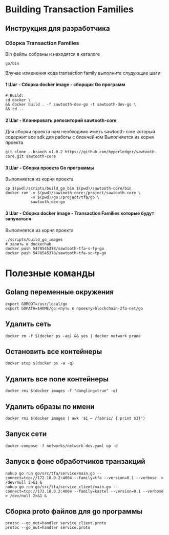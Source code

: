 
# Building Transaction Families 

## Инструкция для разработчика 
### Сборка Transaction Families
Bin файлы собраны и находятся в каталоге 
```
go/bin
```
Влучае изменения кода transaction family выполните слудующие шаги:

#### 1 Шаг - Сборка docker image - сборщик Go программ
```
# Build:
cd docker \
&& docker build . -f sawtooth-dev-go -t sawtooth-dev-go \ 
&& cd ..

``` 
#### 2 Шаг - Клонировать репозиторий sawtooth-core
Для сборки проекта нам необходимо иметь sawtooth-core который содержит все sdk для работы с блокчейном
Выполняется из корня проекта
```
git clone --branch v1.0.2 https://github.com/hyperledger/sawtooth-core.git sawtooth-core
```
#### 3 Шаг - Сборка проекта Go программы
Выполняется из корня проекта
```
cp $(pwd)/scripts/build_go_bin $(pwd)/sawtooth-core/bin
docker run -v $(pwd)/sawtooth-core:/project/sawtooth-core \
           -v $(pwd)/go:/project/tfa/go \
           sawtooth-dev-go
```
#### 3 Шаг - Сборка docker image - Transaction Families которые будут запукаться
Выполняется из корня проекта
```
./scripts/build_go_images
# залить в dockerhub
docker push 5478545378/sawtooth-tfa-s-tp-go
docker push 5478545378/sawtooth-tfa-sc-tp-go
``` 

# Полезные команды
## Golang переменные окружения 
```
export GOROOT=/usr/local/go
export GOPATH=$HOME/go:<путь к проекту>blockchain-2fa-net/go
```
## Удалить сеть 
```
docker rm -f $(docker ps -aq) && yes | docker network prune
```
## Остановить все контейнеры
```
docker stop $(docker ps -a -q)
```
## Удалить все none контейнеры
```
docker rmi $(docker images -f "dangling=true" -q)
```
## Удалить образы по имени
```
docker rmi $(docker images | awk '$1 ~ /fabric/ { print $3}')
```
## Запуск сети
```
docker-compose -f networks/network-dev.yaml up -d
```
## Запуск в фоне обработчиков транзакций
```
nohup go run go/src/tfa/service/main.go --connect=tcp://172.18.0.2:4004 --family=tfa --version=0.1 --verbose  > /dev/null 2>&1 &
nohup go run go/src/tfa/service_client/main.go --connect=tcp://172.18.0.2:4004 --family=kaztel --version=0.1 --verbose  > /dev/null 2>&1 &
```
## Сборка proto файлов для go программы
```
protoc --go_out=handler service_client.proto 
protoc --go_out=handler service.proto 
```
